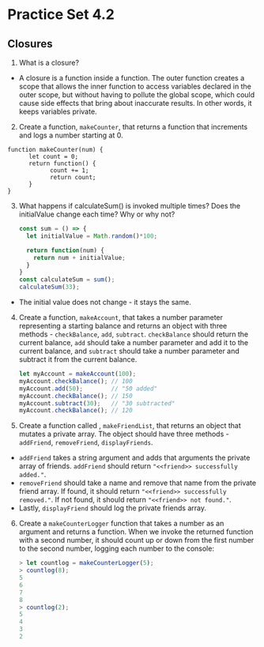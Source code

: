 # Practice Set 4.2
## Closures

1. What is a closure?
- A closure is a function inside a function. The outer function creates a scope that allows the inner function to access variables declared in the outer scope, but without having to pollute the global scope, which could cause side effects that bring about inaccurate results. In other words, it keeps variables private.

2. Create a function, `makeCounter`, that returns a function that increments and logs a number starting at 0.
```
function makeCounter(num) {
      let count = 0;
      return function() {
            count += 1;
            return count;
      }
}
```

3. What happens if calculateSum() is invoked multiple times? Does the initialValue change each time? Why or why not?

      ```javascript
      const sum = () => {
        let initialValue = Math.random()*100;

        return function(num) {
          return num + initialValue;
        }
      }
      const calculateSum = sum();
      calculateSum(33);
      ```
- The initial value does not change - it stays the same. 

4. Create a function, `makeAccount`, that takes a number parameter representing a starting balance and returns an object with three methods - `checkBalance`, `add`, `subtract`. `checkBalance` should return the current balance, `add` should take a number parameter and add it to the current balance, and `subtract` should take a number parameter and subtract it from the current balance.

      ```javascript
      let myAccount = makeAccount(100);
      myAccount.checkBalance(); // 100
      myAccount.add(50);        // "50 added"
      myAccount.checkBalance(); // 150 
      myAccount.subtract(30);   // "30 subtracted"
      myAccount.checkBalance(); // 120
      ```

5. Create a function called , `makeFriendList`, that returns an object that mutates a private array. The object should have three methods - `addFriend`, `removeFriend`, `displayFriends`.   
  * `addFriend` takes a string argument and adds that arguments the private array of friends. `addFriend` should return `"<<friend>> successfully added."`. 
  * `removeFriend` should take a name and remove that name from the private friend array. If found, it should return `"<<friend>> successfully removed."`. If not found, it should return `"<<friend>> not found."`. 
  * Lastly, `displayFriend` should log the private friends array.

6. Create a `makeCounterLogger` function that takes a number as an argument and returns a function. When we invoke the returned function with a second number, it should count up or down from the first number to the second number, logging each number to the console:

      ```javascript
      > let countlog = makeCounterLogger(5);
      > countlog(8);
      5
      6
      7
      8
      > countlog(2);
      5
      4
      3
      2
      ```

